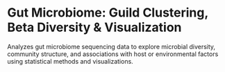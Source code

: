 # Gut Microbiome: Guild Clustering, Beta Diversity & Visualization
Analyzes gut microbiome sequencing data to explore microbial diversity, community structure, and associations with host or environmental factors using statistical methods and visualizations.
